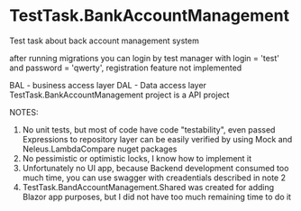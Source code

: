 # TestTask.BankAccountManagement
Test task about back account management system

after running migrations you can login by test manager with login = 'test' and password = 'qwerty', registration feature not implemented

BAL - business access layer
DAL - Data access layer
TestTask.BankAccountManagement project is a API project

NOTES:
1) No unit tests, but most of code have code "testability", even passed Expressions to repository layer can be easily verified by using Mock and Neleus.LambdaCompare nuget packages
2) No pessimistic or optimistic locks, I know how to implement it
3) Unfortunately no UI app, because Backend development consumed too much time, you can use swagger with creadentials described in note 2
4) TestTask.BandAccountManagement.Shared was created for adding Blazor app purposes, but I did not have too much remaining  time to do it

